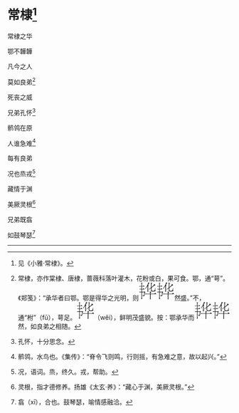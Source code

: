    

# 常棣[^1]

常棣之华

鄂不韡韡

凡今之人

莫如良弟[^2]

死丧之威

兄弟孔怀[^3]

鹡鸰在原

人谁急难[^4]

每有良弟

况也烝戎[^5]

藏情于渊

美厥灵根[^6]

兄弟既翕

如鼓琴瑟[^7]

* * *

[^1]: 见《小雅·常棣》。
[^2]: 常棣，亦作棠棣、唐棣，蔷薇科落叶灌木，花粉或白，果可食。鄂，通“萼”。《郑笺》：“承华者曰鄂。鄂是得华之光明，则![](/木心全集（典藏套装十六册）/images/00098.jpeg)![](/木心全集（典藏套装十六册）/images/00098.jpeg)然盛。”不，通“柎”（fū），萼足。![](/木心全集（典藏套装十六册）/images/00098.jpeg)（wěi），鲜明茂盛貌。按：鄂承华而![](/木心全集（典藏套装十六册）/images/00098.jpeg)![](/木心全集（典藏套装十六册）/images/00098.jpeg)然，如良弟之相随。
[^3]: 孔怀，十分思念。
[^4]: 鹡鸰，水鸟也。《集传》：“脊令飞则鸣，行则摇，有急难之意，故以起兴。”
[^5]: 况，语词。烝，终久。戎，帮助。
[^6]: 灵根，指才德修养。扬雄《太玄·养》：“藏心于渊，美厥灵根。”
[^7]: 翕（xī），合也。鼓琴瑟，喻情感融洽。